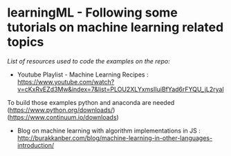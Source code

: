 # learningML - Following some tutorials on machine learning related topics

_List of resources used to code the examples on the repo:_

- Youtube Playlist - Machine Learning Recipes : https://www.youtube.com/watch?v=cKxRvEZd3Mw&index=7&list=PLOU2XLYxmsIIuiBfYad6rFYQU_jL2ryal

To build those examples python and anaconda are needed (https://www.python.org/downloads/) (https://www.continuum.io/downloads)

- Blog on machine learning with algorithm implementations in JS : http://burakkanber.com/blog/machine-learning-in-other-languages-introduction/
